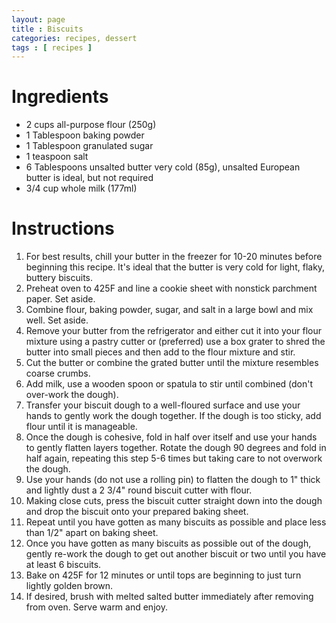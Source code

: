 ```yaml
---
layout: page
title : Biscuits
categories: recipes, dessert
tags : [ recipes ]
---
```


# Ingredients

* 2 cups all-purpose flour (250g)
* 1 Tablespoon baking powder
* 1 Tablespoon granulated sugar
* 1 teaspoon salt
* 6 Tablespoons unsalted butter very cold (85g), unsalted European butter is ideal, but not required
* 3/4 cup whole milk (177ml)

# Instructions

1. For best results, chill your butter in the freezer for 10-20 minutes before beginning this recipe. It's ideal that the butter is very cold for light, flaky, buttery biscuits.
1. Preheat oven to 425F and line a cookie sheet with nonstick parchment paper. Set aside.
1. Combine flour, baking powder, sugar, and salt in a large bowl and mix well. Set aside.
1. Remove your butter from the refrigerator and either cut it into your flour mixture using a pastry cutter or (preferred) use a box grater to shred the butter into small pieces and then add to the flour mixture and stir.
1. Cut the butter or combine the grated butter until the mixture resembles coarse crumbs.
1. Add milk, use a wooden spoon or spatula to stir until combined (don't over-work the dough).
1. Transfer your biscuit dough to a well-floured surface and use your hands to gently work the dough together. If the dough is too sticky, add flour until it is manageable. 
1. Once the dough is cohesive, fold in half over itself and use your hands to gently flatten layers together. Rotate the dough 90 degrees and fold in half again, repeating this step 5-6 times but taking care to not overwork the dough.
1. Use your hands (do not use a rolling pin) to flatten the dough to 1" thick and lightly dust a 2 3/4" round biscuit cutter with flour. 
1. Making close cuts, press the biscuit cutter straight down into the dough and drop the biscuit onto your prepared baking sheet.
1. Repeat until you have gotten as many biscuits as possible and place less than 1/2" apart on baking sheet. 
1. Once you have gotten as many biscuits as possible out of the dough, gently re-work the dough to get out another biscuit or two until you have at least 6 biscuits.
1. Bake on 425F for 12 minutes or until tops are beginning to just turn lightly golden brown.
1. If desired, brush with melted salted butter immediately after removing from oven. Serve warm and enjoy.